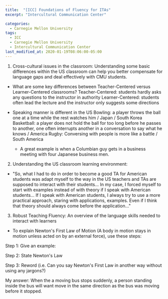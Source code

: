 ```yaml
---
title:  "[ICC] Foundations of Fluency for ITAs"
excerpt: "Intercultural Communication Center"

categories:
  - Carnegie Mellon University
tags:
  - ICC
  - Carnegie Mellon University
  - Intercultural Communication Center
last_modified_at: 2020-01-19T08:06:00-05:00
---
```


1. Cross-cultural issues in the classroom:
Understanding some basic differences within the US classroom can help you better compensate for language gaps and deal effectively with CMU students.

- What are some key differences between Teacher-Centered versus Learner-Centered classrooms?
  Teacher-Centered: students hardly asks any questions to the instructor in authority
  Learner-Centered: students often lead the lecture and the instructor only suggests some directions
  
- Speaking manner is different in the US
  Bowling: a player throws the ball one at a time while the rest watches him / Japan / South Korea
  Basketball: a player does not hold the ball for too long before he passes to another, one often interrupts another in a conversation to say what he knows / America
  Rugby: Conversing with people is more like a battle / South America
    - A great example is when a Columbian guy gets in a business meeting with four Japanese business men.
  
2. Understanding the US classroom learning environment:

- "So, what I had to do in order to become a good TA for American students was adapt myself to the way in the US teachers and TAs are supposed to interact with their students... In my case, I forced myself to start with examples instead of with theory if I speak with American students... If I speak with American students, I always try to use a more practical approach, staring with applications, examples. Even if I think that theory should always come before the application..."

3. Robust Teaching Fluency:
An overview of the language skills needed to interact with learners

- To explain Newton's First Law of Motion (A body in motion stays in motion unless acted on by an external force), use these steps:

Step 1: Give an example:

Step 2: State Newton's Law

Step 3: Reword (i.e. Can you say Newton's First Law in another way without using any jargons?)

My answer:
When the a moving bus stops suddenly, a person standing inside the bus will want move in the same direction as the bus was moving before it stopped.

